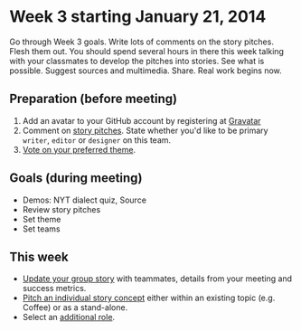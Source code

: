 # Week 3 starting January 21, 2014

Go through Week 3 goals. Write lots of comments on the story pitches. Flesh them out. You should spend several hours in there this week talking with your classmates to develop the pitches into stories. See what is possible. Suggest sources and multimedia. Share. Real work begins now.

## Preparation (before meeting)

1. Add an avatar to your GitHub account by registering at [Gravatar](http://en.gravatar.com/)
2. Comment on [story pitches](https://github.com/gotoplanb/jou4445c/issues?milestone=1&state=open). State whether you'd like to be primary `writer`, `editor` or `designer` on this team.
3. [Vote on your preferred theme](https://docs.google.com/forms/d/1Gvus-pNrKCR6czCi-v6RM4IR3jPLAOLFJmQSDoLnPGE/viewform).

## Goals (during meeting)

- Demos: NYT dialect quiz, Source
- Review story pitches
- Set theme
- Set teams

## This week

- [Update your group story](https://github.com/gotoplanb/jou4445c/issues?milestone=1&page=1&state=open) with teammates, details from your meeting and success metrics.
- [Pitch an individual story concept](https://github.com/gotoplanb/jou4445c/issues?milestone=1&page=1&state=open) either within an existing topic (e.g. Coffee) or as a stand-alone.
- Select an [additional role](https://docs.google.com/forms/d/1eFQaPRcuJP1gNwgBYKirmEdxfDqHKyl7mqVdeXrhsXY/viewform).
